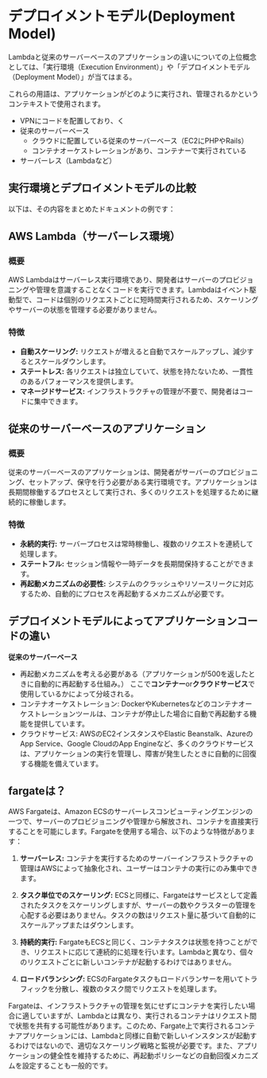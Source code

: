 # デプロイメントモデル(Deployment Model)

Lambdaと従来のサーバーベースのアプリケーションの違いについての上位概念としては、「実行環境（Execution Environment）」や「デプロイメントモデル（Deployment Model）」が当てはまる。  

これらの用語は、アプリケーションがどのように実行され、管理されるかというコンテキストで使用されます。  

- VPNにコードを配置しており、く
- 従来のサーバーベース
  - クラウドに配置している従来のサーバーベース（EC2にPHPやRails）
  - コンテナオーケストレーションがあり、コンテナーで実行されている
- サーバーレス（Lambdaなど）

## 実行環境とデプロイメントモデルの比較

以下は、その内容をまとめたドキュメントの例です：

## AWS Lambda（サーバーレス環境）

### 概要
AWS Lambdaはサーバーレス実行環境であり、開発者はサーバーのプロビジョニングや管理を意識することなくコードを実行できます。Lambdaはイベント駆動型で、コードは個別のリクエストごとに短時間実行されるため、スケーリングやサーバーの状態を管理する必要がありません。

### 特徴
- **自動スケーリング:** リクエストが増えると自動でスケールアップし、減少するとスケールダウンします。
- **ステートレス:** 各リクエストは独立していて、状態を持たないため、一貫性のあるパフォーマンスを提供します。
- **マネージドサービス:** インフラストラクチャの管理が不要で、開発者はコードに集中できます。

## 従来のサーバーベースのアプリケーション

### 概要
従来のサーバーベースのアプリケーションは、開発者がサーバーのプロビジョニング、セットアップ、保守を行う必要がある実行環境です。アプリケーションは長期間稼働するプロセスとして実行され、多くのリクエストを処理するために継続的に稼働します。

### 特徴
- **永続的実行:** サーバープロセスは常時稼働し、複数のリクエストを連続して処理します。
- **ステートフル:** セッション情報や一時データを長期間保持することができます。
- **再起動メカニズムの必要性:** システムのクラッシュやリソースリークに対応するため、自動的にプロセスを再起動するメカニズムが必要です。

## デプロイメントモデルによってアプリケーションコードの違い

**従来のサーバーベース**
- 再起動メカニズムを考える必要がある（アプリケーションが500を返したときに自動的に再起動する仕組み。）
ここで**コンテナー**or**クラウドサービス**で使用しているかによって分岐される。
- コンテナオーケストレーション: DockerやKubernetesなどのコンテナオーケストレーションツールは、コンテナが停止した場合に自動で再起動する機能を提供しています。
- クラウドサービス: AWSのEC2インスタンスやElastic Beanstalk、AzureのApp Service、Google CloudのApp Engineなど、多くのクラウドサービスは、アプリケーションの実行を管理し、障害が発生したときに自動的に回復する機能を備えています。


## fargateは？

AWS Fargateは、Amazon ECSのサーバーレスコンピューティングエンジンの一つで、サーバーのプロビジョニングや管理から解放され、コンテナを直接実行することを可能にします。Fargateを使用する場合、以下のような特徴があります：

1. **サーバーレス:** コンテナを実行するためのサーバーインフラストラクチャの管理はAWSによって抽象化され、ユーザーはコンテナの実行にのみ集中できます。

2. **タスク単位でのスケーリング:** ECSと同様に、Fargateはサービスとして定義されたタスクをスケーリングしますが、サーバーの数やクラスターの管理を心配する必要はありません。タスクの数はリクエスト量に基づいて自動的にスケールアップまたはダウンします。

3. **持続的実行:** FargateもECSと同じく、コンテナタスクは状態を持つことができ、リクエストに応じて連続的に処理を行います。Lambdaと異なり、個々のリクエストごとに新しいコンテナが起動するわけではありません。

4. **ロードバランシング:** ECSのFargateタスクもロードバランサーを用いてトラフィックを分散し、複数のタスク間でリクエストを処理します。

Fargateは、インフラストラクチャの管理を気にせずにコンテナを実行したい場合に適していますが、Lambdaとは異なり、実行されるコンテナはリクエスト間で状態を共有する可能性があります。このため、Fargate上で実行されるコンテナアプリケーションには、Lambdaと同様に自動で新しいインスタンスが起動するわけではないので、適切なスケーリング戦略と監視が必要です。また、アプリケーションの健全性を維持するために、再起動ポリシーなどの自動回復メカニズムを設定することも一般的です。